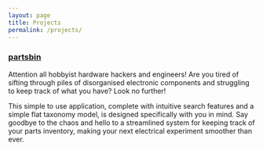 ```yaml
---
layout: page
title: Projects
permalink: /projects/
---
```


### [partsbin](https://partsbin.page)
Attention all hobbyist hardware hackers and engineers! Are you tired of sifting through piles of disorganised electronic components and struggling to keep track of what you have? Look no further!

This simple to use application, complete with intuitive search features and a simple flat taxonomy model, is designed specifically with you in mind. Say goodbye to the chaos and hello to a streamlined system for keeping track of your parts inventory, making your next electrical experiment smoother than ever.


